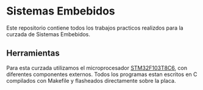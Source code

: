 # Sistemas Embebidos

Este repositorio contiene todos los trabajos practicos realizdos para la curzada de Sistemas Embebidos.

## Herramientas

Para esta curzada utilizamos el microprocesador [STM32F103T8C6](https://www.st.com/resource/en/datasheet/stm32f103cb.pdf), con diferentes componentes externos. Todos los programas estan escritos en C compilados con Makefile y flasheados directamente sobre la placa.